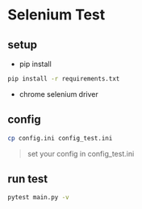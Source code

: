 # Selenium Test

## setup

- pip install
```bash
pip install -r requirements.txt
```

- chrome selenium driver


## config

```bash
cp config.ini config_test.ini
```

> set your config in config_test.ini


## run test

```bash
pytest main.py -v
```
